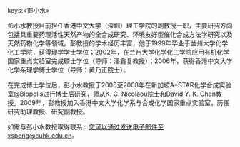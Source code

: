 keys:<彭小水>


彭小水教授目前担任香港中文大学（深圳）理工学院的副教授一职，主要研究方向包括具重要药理活性天然产物的全合成研究、环境友好型催化合成方法学研究以及天然药物化学等领域。彭教授的学术经历丰富，他于1999年毕业于兰州大学化学化工学院，获得理学学士学位；2002年，在兰州大学化学化工学院应用有机化学国家重点实验室完成硕士学位（导师：潘鑫复教授）；2006年，获得香港中文大学化学系理学博士学位（导师：黄乃正院士）。

在完成博士学位后，彭小水教授于2006至2008年在新加坡A*STAR化学合成实验室@Biopolis进行博士后研究，师从K. C. Nicolaou院士和David Y. K. Chen教授。2009年，彭教授加入香港中文大学化学系与合成化学国家重点实验室，历任研究助理教授、研究副教授。

如需与彭小水教授取得联系，您可以通过发送电子邮件至xspeng@cuhk.edu.cn。